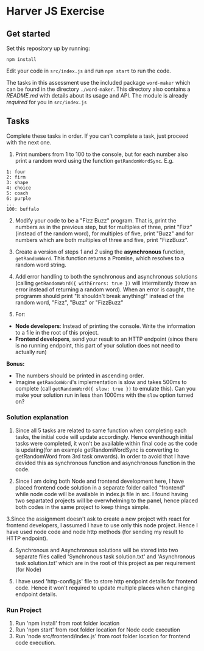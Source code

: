 Harver JS Exercise
============================

## Get started

Set this repository up by running:

```
npm install
```

Edit your code in `src/index.js` and run `npm start` to run the code.

The tasks in this assessment use the included package `word-maker` which can be found in the directory
`./word-maker`. This directory also contains a *README.md* with details about its usage and API. The module
is already *required* for you in `src/index.js`

## Tasks

Complete these tasks in order. If you can't complete a task, just proceed with the next one.

1. Print numbers from 1 to 100 to the console, but for each number also print a random word using the function `getRandomWordSync`. E.g.

```
1: four
2: firm
3: shape
4: choice
5: coach
6: purple
...
100: buffalo
```

2. Modify your code to be a "Fizz Buzz" program. That is, print the numbers as in the previous step, but
for multiples of three, print "Fizz" (instead of the random word), for multiples of five, print "Buzz" and
for numbers which are both multiples of three and five, print "FizzBuzz".

3. Create a version of steps *1* and *2* using the **asynchronous** function, `getRandomWord`. This function
returns a Promise, which resolves to a random word string.

4. Add error handling to both the synchronous and asynchronous solutions (calling `getRandomWord({ withErrors: true })` will intermitently throw an error instead of returning a random word). When an error is caught, the programm should print "It shouldn't break anything!" instead of the random word, "Fizz", "Buzz" or "FizzBuzz"

5. For:
 * **Node developers**: Instead of printing the console. Write the information to a file in the root of this project.
 * **Frontend developers**, send your result to an HTTP endpoint (since there is no running endpoint, this
part of your solution does not need to actually run)

**Bonus:**
* The numbers should be printed in ascending order.
* Imagine `getRandomWord`'s implementation is slow and takes 500ms to complete (call `getRandomWord({ slow: true })` to emulate this). Can you make your solution run in less than 1000ms with the `slow` option turned on?


### Solution explanation

1. Since all 5 tasks are related to same function when completing each tasks, the initial code will update accordingly. Hence eventhough initial tasks were completed, it won't be available within final code as the code is updating(for an example getRandomWordSync is converting to getRandomWord from 3rd task onwards). In order to avoid that I have devided this as synchronous function and asynchronous function in the code. 

2. Since I am doing both Node and frontend development here, I have placed frontend code solution in a separate folder called "frontend" while node code will be available in index.js file in src. I found having two separtated projects will be overwhelming to the panel, hence placed both codes in the same project to keep things simple.

3.Since the assignment doesn't ask to create a new project with react for frontend developers, I assumed I have to use only this node project. Hence I have used node code and node http methods (for sending my result to HTTP endpoint).

4. Synchronous and Asynchronous solutions will be stored into two separate files called 'Synchronous task solution.txt' and 'Asynchronous task solution.txt' which are in the root of this project as per requirement (for Node)

5. I have used 'http-config.js' file to store http endpoint details for frontend code. Hence it won't required to update multiple places when changing endpoint details.

### Run Project

1. Run 'npm install' from root folder location
2. Run 'npm start' from root folder location for Node code execution
3. Run 'node src/frontend/index.js' from root folder location for frontend code execution.
